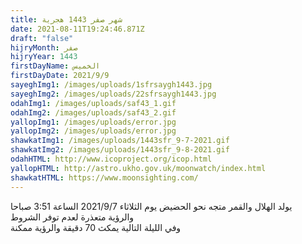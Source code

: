 ```yaml
---
title: شهر صفر 1443 هجرية
date: 2021-08-11T19:24:46.871Z
draft: "false"
hijryMonth: صفر
hijryYear: 1443
firstDayName: الخميس
firstDayDate: 2021/9/9
sayeghImg1: /images/uploads/1sfrsaygh1443.jpg
sayeghImg2: /images/uploads/22sfrsaygh1443.jpg
odahImg1: /images/uploads/saf43_1.gif
odahImg2: /images/uploads/saf43_2.gif
yallopImg1: /images/uploads/error.jpg
yallopImg2: /images/uploads/error.jpg
shawkatImg1: /images/uploads/1443sfr_9-7-2021.gif
shawkatImg2: /images/uploads/1443sfr_9-8-2021.gif
odahHTML: http://www.icoproject.org/icop.html
yallopHTML: http://astro.ukho.gov.uk/moonwatch/index.html
shawkatHTML: https://www.moonsighting.com/
---
```

يولد الهلال والقمر متجه نحو الحضيض يوم الثلاثاء 2021/9/7 الساعة 3:51 صباحا \
والرؤية متعذرة لعدم توفر الشروط \
وفي الليلة التالية يمكث 70 دقيقة والرؤية ممكنة